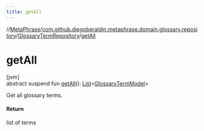 ```yaml
---
title: getAll
---
```

//[MetaPhrase](../../../index.html)/[com.github.diegoberaldin.metaphrase.domain.glossary.repository](../index.html)/[GlossaryTermRepository](index.html)/[getAll](get-all.html)



# getAll



[jvm]\
abstract suspend fun [getAll](get-all.html)(): [List](https://kotlinlang.org/api/latest/jvm/stdlib/kotlin.collections/-list/index.html)&lt;[GlossaryTermModel](../../com.github.diegoberaldin.metaphrase.domain.glossary.data/-glossary-term-model/index.html)&gt;



Get all glossary terms.



#### Return



list of terms





